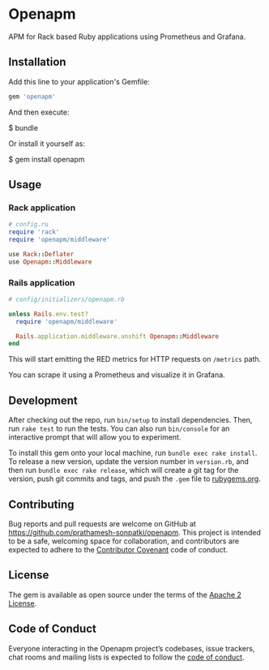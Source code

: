 # Openapm

APM for Rack based Ruby applications using Prometheus and Grafana.

## Installation

Add this line to your application's Gemfile:

```ruby
gem 'openapm'
```

And then execute:

$ bundle

Or install it yourself as:

$ gem install openapm

## Usage

### Rack application

```ruby
# config.ru
require 'rack'
require 'openapm/middleware'

use Rack::Deflater
use Openapm::Middleware
```

### Rails application

``` ruby
# config/initializers/openapm.rb

unless Rails.env.test?
  require 'openapm/middleware'

  Rails.application.middleware.unshift Openapm::Middleware
end
```

This will start emitting the RED metrics for HTTP requests on `/metrics` path.

You can scrape it using a Prometheus and visualize it in Grafana.

## Development

After checking out the repo, run `bin/setup` to install dependencies. Then, run `rake test` to run the tests. You can also run `bin/console` for an interactive prompt that will allow you to experiment.

To install this gem onto your local machine, run `bundle exec rake install`. To release a new version, update the version number in `version.rb`, and then run `bundle exec rake release`, which will create a git tag for the version, push git commits and tags, and push the `.gem` file to [rubygems.org](https://rubygems.org).

## Contributing

Bug reports and pull requests are welcome on GitHub at https://github.com/prathamesh-sonpatki/openapm. This project is intended to be a safe, welcoming space for collaboration, and contributors are expected to adhere to the [Contributor Covenant](http://contributor-covenant.org) code of conduct.

## License

The gem is available as open source under the terms of the [Apache 2 License](https://www.apache.org/licenses/LICENSE-2.0).

## Code of Conduct

Everyone interacting in the Openapm project’s codebases, issue trackers, chat rooms and mailing lists is expected to follow the [code of conduct](https://github.com/last9/openapm/blob/master/CODE_OF_CONDUCT.md).
